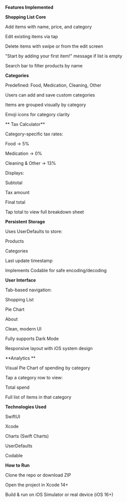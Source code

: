 **Features Implemented**

**Shopping List Core**
 
Add items with name, price, and category

Edit existing items via tap

Delete items with swipe or from the edit screen

"Start by adding your first item!" message if list is empty

Search bar to filter products by name

**Categories**

Predefined: Food, Medication, Cleaning, Other

Users can add and save custom categories

Items are grouped visually by category

Emoji icons for category clarity

** Tax Calculator**

Category-specific tax rates:

Food → 5%

Medication → 0%

Cleaning & Other → 13%

Displays:

Subtotal

Tax amount

Final total

Tap total to view full breakdown sheet

**Persistent Storage**

Uses UserDefaults to store:

Products

Categories

Last update timestamp

Implements Codable for safe encoding/decoding

**User Interface**

Tab-based navigation:

Shopping List

Pie Chart

About

Clean, modern UI

Fully supports Dark Mode

Responsive layout with iOS system design

**Analytics **

Visual Pie Chart of spending by category

Tap a category row to view:

Total spend

Full list of items in that category



**Technologies Used**

SwiftUI

Xcode

Charts (Swift Charts)

UserDefaults

Codable

**How to Run**

Clone the repo or download ZIP

Open the project in Xcode 14+

Build & run on iOS Simulator or real device (iOS 16+)
